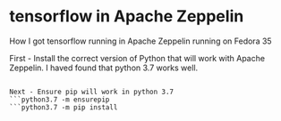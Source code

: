 # tensorflow in Apache Zeppelin
How I got tensorflow running in Apache Zeppelin running on Fedora 35

First - Install the correct version of Python that will work with Apache Zeppelin. I haved found that python 3.7 works well.

```sudo dnf install -y python3.7

Next - Ensure pip will work in python 3.7
```python3.7 -m ensurepip
```python3.7 -m pip install

